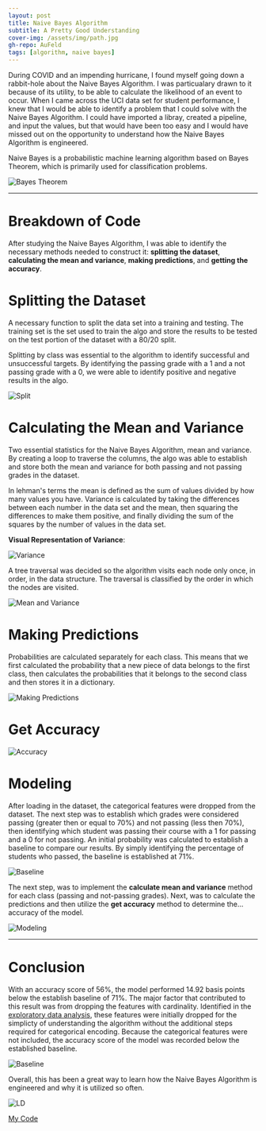 ```yaml
---
layout: post
title: Naive Bayes Algorithm
subtitle: A Pretty Good Understanding
cover-img: /assets/img/path.jpg
gh-repo: AuFeld
tags: [algorithm, naive bayes]
---
```


During COVID and an impending hurricane, I found myself going down a rabbit-hole about the Naive Bayes Algorithm. I was particualary drawn to it because of its utility, to be able to calculate the likelihood of an event to occur. When I came across the UCI data set for student performance, I knew that I would be able to identify a problem that I could solve with the Naive Bayes Algorithm. I could have imported a libray, created a pipeline, and input the values, but that would have been too easy and I would have missed out on the opportunity to understand how the Naive Bayes Algorithm is engineered.

Naive Bayes is a probabilistic machine learning algorithm based on Bayes Theorem, which is primarily used for classification problems.  

![Bayes Theorem](/assets/img/naive_bayes/bayes_theorem.png)

*** 

# Breakdown of Code

After studying the Naive Bayes Algorithm, I was able to identify the necessary methods needed to construct it: **splitting the dataset**, **calculating the mean and variance**, **making predictions**, and **getting the accuracy**. 

# Splitting the Dataset

A necessary function to split the data set into a training and testing. The training set is the set used to train the algo and store the results to be tested on the test portion of the dataset with a 80/20 split. 

Splitting by class was essential to the algorithm to identify successful and unsuccessful targets. By identifying the passing grade with a 1 and a not passing grade with a 0, we were able to identify positive and negative results in the algo.

![Split](/assets/img/naive_bayes/nb_algo_split.png)

# Calculating the Mean and Variance

Two essential statistics for the Naive Bayes Algorithm, mean and variance. By creating a loop to traverse the columns, the algo was able to establish and store both the mean and variance for both passing and not passing grades in the dataset.

In lehman's terms the mean is defined as the sum of values divided by how many values you have. Variance is calculated by taking the differences between each number in the data set and the mean, then squaring the differences to make them positive, and finally dividing the sum of the squares by the number of values in the data set. 

**Visual Representation of Variance**: 

![Variance](/assets/img/naive_bayes/variance.png)

A tree traversal was decided so the algorithm visits each node only once, in order, in the data structure. The traversal is classified by the order in which the nodes are visited.

![Mean and Variance](/assets/img/naive_bayes/nb_algo_variance_and_mean.png)

# Making Predictions

Probabilities are calculated separately for each class. This means that we first calculated the probability that a new piece of data belongs to the first class, then calculates the probabilities that it belongs to the second class and then stores it in a dictionary. 

![Making Predictions](/assets/img/naive_bayes/nb_makeprediction.png)

# Get Accuracy  

![Accuracy](/assets/img/naive_bayes/nb_getaccuracy.png)

# Modeling

After loading in the dataset, the categorical features were dropped from the dataset. The next step was to establish which grades were considered passing (greater then or equal to 70%) and not passing (less then 70%), then identifying which student was passing their course with a 1 for passing and a 0 for not passing. An initial probability was calculated to establish a baseline to compare our results. By simply identifying the percentage of students who passed, the baseline is established at 71%. 

![Baseline](/assets/img/naive_bayes/nb_probability.png)

The next step, was to implement the **calculate mean and variance** method for each class (passing and not-passing grades). Next, was to calculate the predictions and then utilize the **get accuracy** method to determine the... accuracy of the model.

![Modeling](/assets/img/naive_bayes/nb_modeling.png)

*** 

# Conclusion

With an accuracy score of 56%, the model performed 14.92 basis points below the establish baseline of 71%. The major factor that contributed to this result was from dropping the features with cardinality. Identified in the [exploratory data analysis](https://github.com/AuFeld/student_performance/blob/master/EDA.ipynb), these features were initially dropped for the simplicty of understanding the algorithm without the additional steps required for categorical encoding. Because the categorical features were not included, the accuracy score of the model was recorded below the established baseline.

![Baseline](/assets/img/naive_bayes/nb_results.png)

Overall, this has been a great way to learn how the Naive Bayes Algorithm is engineered and why it is utilized so often. 

![LD](/assets/pretty_good.gif)

[My Code](https://github.com/AuFeld/Student_Performance)
